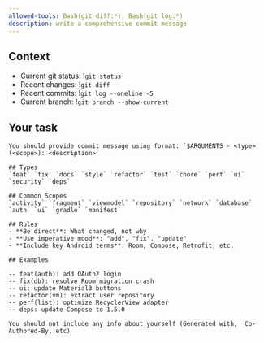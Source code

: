 ```yaml
---
allowed-tools: Bash(git diff:*), Bash(git log:*)
description: write a comprehensive commit message
---
```



## Context

- Current git status: !`git status`
- Recent changes: !`git diff`
- Recent commits: !`git log --oneline -5`
- Current branch: !`git branch --show-current`

## Your task
    You should provide commit message using format: `$ARGUMENTS - <type>(<scope>): <description>`

    ## Types
    `feat` `fix` `docs` `style` `refactor` `test` `chore` `perf` `ui` `security` `deps`

    ## Common Scopes
    `activity` `fragment` `viewmodel` `repository` `network` `database` `auth` `ui` `gradle` `manifest`

    ## Rules
    - **Be direct**: What changed, not why
    - **Use imperative mood**: "add", "fix", "update"
    - **Include key Android terms**: Room, Compose, Retrofit, etc.

    ## Examples

    -- feat(auth): add OAuth2 login
    -- fix(db): resolve Room migration crash
    -- ui: update Material3 buttons
    -- refactor(vm): extract user repository
    -- perf(list): optimize RecyclerView adapter
    -- deps: update Compose to 1.5.0

    You should not include any info about yourself (Generated with,  Co-Authored-By, etc)
